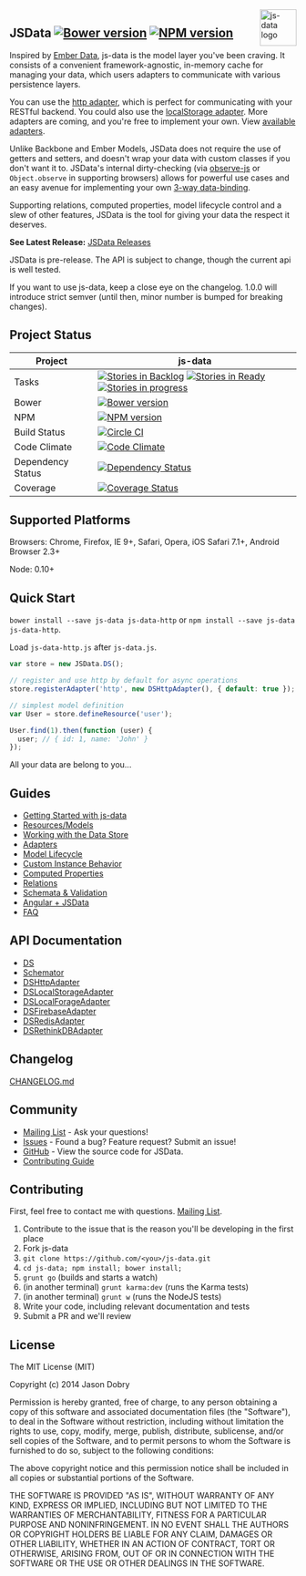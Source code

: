 <img src="https://raw.githubusercontent.com/js-data/js-data/master/js-data.png" alt="js-data logo" title="js-data" align="right" width="64" height="64" />

## JSData [![Bower version](https://badge.fury.io/bo/js-data.png)](http://badge.fury.io/bo/js-data) [![NPM version](https://badge.fury.io/js/js-data.png)](http://badge.fury.io/js/js-data)

Inspired by [Ember Data](https://github.com/emberjs/data), js-data is the model layer you've been craving. It consists of a convenient framework-agnostic, in-memory cache for managing your data, which users adapters to communicate with various persistence layers.

You can use the [http adapter](http://www.js-data.io/docs/dshttpadapter), which is perfect for communicating with your RESTful backend. You could also use the [localStorage adapter](http://www.js-data.io/docs/dslocalstorageadapter). More adapters are coming, and you're free to implement your own. View [available adapters](http://www.js-data.io/docs/adapters).

Unlike Backbone and Ember Models, JSData does not require the use of getters and setters, and doesn't wrap your data with custom classes if you don't want it to. JSData's internal dirty-checking (via [observe-js](https://github.com/Polymer/observe-js) or `Object.observe` in supporting browsers) allows for powerful use cases and an easy avenue for implementing your own [3-way data-binding](https://www.firebase.com/blog/2013-10-04-firebase-angular-data-binding.html).

Supporting relations, computed properties, model lifecycle control and a slew of other features, JSData is the tool for giving your data the respect it deserves.

__See Latest Release:__ [JSData Releases](https://github.com/js-data/js-data/releases)

JSData is pre-release. The API is subject to change, though the current api is well tested.

If you want to use js-data, keep a close eye on the changelog. 1.0.0 will introduce strict semver (until then, minor number is bumped for breaking changes).

## Project Status

| Project | js-data |
| ------ | ------ |
| Tasks | [![Stories in Backlog](https://badge.waffle.io/js-data/js-data.svg?label=backlog&title=Backlog)](http://waffle.io/js-data/js-data) [![Stories in Ready](https://badge.waffle.io/js-data/js-data.svg?label=ready&title=Ready)](http://waffle.io/js-data/js-data) [![Stories in progress](https://badge.waffle.io/js-data/js-data.svg?label=in%20progress&title=In%20Progress)](http://waffle.io/js-data/js-data) |
| Bower | [![Bower version](https://badge.fury.io/bo/js-data.png)](http://badge.fury.io/bo/js-data) |
| NPM | [![NPM version](https://badge.fury.io/js/js-data.png)](http://badge.fury.io/js/js-data) |
| Build Status | [![Circle CI](https://circleci.com/gh/js-data/js-data/tree/master.png?style=badge)](https://circleci.com/gh/js-data/js-data/tree/master) |
| Code Climate | [![Code Climate](https://codeclimate.com/github/js-data/js-data.png)](https://codeclimate.com/github/js-data/js-data) |
| Dependency Status | [![Dependency Status](https://gemnasium.com/js-data/js-data.png)](https://gemnasium.com/js-data/js-data) |
| Coverage | [![Coverage Status](https://coveralls.io/repos/js-data/js-data/badge.png?branch=master)](https://coveralls.io/r/js-data/js-data?branch=master) |

## Supported Platforms

Browsers: Chrome, Firefox, IE 9+, Safari, Opera, iOS Safari 7.1+, Android Browser 2.3+

Node: 0.10+

## Quick Start
`bower install --save js-data js-data-http` or `npm install --save js-data js-data-http`.

Load `js-data-http.js` after `js-data.js`.

```js
var store = new JSData.DS();

// register and use http by default for async operations
store.registerAdapter('http', new DSHttpAdapter(), { default: true });

// simplest model definition
var User = store.defineResource('user');

User.find(1).then(function (user) {
  user; // { id: 1, name: 'John' }
});
```

All your data are belong to you...

## Guides
- [Getting Started with js-data](http://www.js-data.io/docs/home)
- [Resources/Models](http://www.js-data.io/docs/resources)
- [Working with the Data Store](http://www.js-data.io/docs/working-with-the-data-store)
- [Adapters](http://www.js-data.io/docs/working-with-adapters)
- [Model Lifecycle](http://www.js-data.io/docs/model-lifecycle)
- [Custom Instance Behavior](http://www.js-data.io/docs/custom-instance-behavior)
- [Computed Properties](http://www.js-data.io/docs/computed-properties)
- [Relations](http://www.js-data.io/docs/relations)
- [Schemata & Validation](http://www.js-data.io/docs/schemata--validation)
- [Angular + JSData](http://www.js-data.io/docs/js-data-angular)
- [FAQ](http://www.js-data.io/docs/faq)

## API Documentation
- [DS](http://www.js-data.io/docs/ds)
- [Schemator](http://www.js-data.io/docs/js-data-schema)
- [DSHttpAdapter](http://www.js-data.io/docs/dshttpadapter)
- [DSLocalStorageAdapter](http://www.js-data.io/docs/dslocalstorageadapter)
- [DSLocalForageAdapter](http://www.js-data.io/docs/dslocalforageadapter)
- [DSFirebaseAdapter](http://www.js-data.io/docs/dsfirebaseadapter)
- [DSRedisAdapter](http://www.js-data.io/docs/dsredisadapter)
- [DSRethinkDBAdapter](http://www.js-data.io/docs/dsrethinkdbadapter)

## Changelog
[CHANGELOG.md](https://github.com/js-data/js-data/blob/master/CHANGELOG.md)

## Community
- [Mailing List](https://groups.io/org/groupsio/jsdata) - Ask your questions!
- [Issues](https://github.com/js-data/js-data/issues) - Found a bug? Feature request? Submit an issue!
- [GitHub](https://github.com/js-data/js-data) - View the source code for JSData.
- [Contributing Guide](https://github.com/js-data/js-data/blob/master/CONTRIBUTING.md)

## Contributing

First, feel free to contact me with questions. [Mailing List](https://groups.io/org/groupsio/jsdata).

1. Contribute to the issue that is the reason you'll be developing in the first place
1. Fork js-data
1. `git clone https://github.com/<you>/js-data.git`
1. `cd js-data; npm install; bower install;`
1. `grunt go` (builds and starts a watch)
1. (in another terminal) `grunt karma:dev` (runs the Karma tests)
1. (in another terminal) `grunt w` (runs the NodeJS tests)
1. Write your code, including relevant documentation and tests
1. Submit a PR and we'll review

## License

The MIT License (MIT)

Copyright (c) 2014 Jason Dobry

Permission is hereby granted, free of charge, to any person obtaining a copy
of this software and associated documentation files (the "Software"), to deal
in the Software without restriction, including without limitation the rights
to use, copy, modify, merge, publish, distribute, sublicense, and/or sell
copies of the Software, and to permit persons to whom the Software is
furnished to do so, subject to the following conditions:

The above copyright notice and this permission notice shall be included in all
copies or substantial portions of the Software.

THE SOFTWARE IS PROVIDED "AS IS", WITHOUT WARRANTY OF ANY KIND, EXPRESS OR
IMPLIED, INCLUDING BUT NOT LIMITED TO THE WARRANTIES OF MERCHANTABILITY,
FITNESS FOR A PARTICULAR PURPOSE AND NONINFRINGEMENT. IN NO EVENT SHALL THE
AUTHORS OR COPYRIGHT HOLDERS BE LIABLE FOR ANY CLAIM, DAMAGES OR OTHER
LIABILITY, WHETHER IN AN ACTION OF CONTRACT, TORT OR OTHERWISE, ARISING FROM,
OUT OF OR IN CONNECTION WITH THE SOFTWARE OR THE USE OR OTHER DEALINGS IN THE
SOFTWARE.

